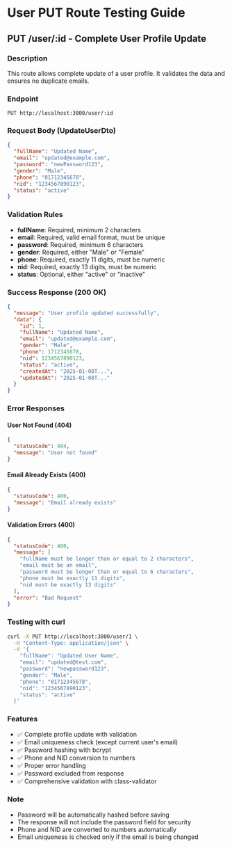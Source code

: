 # User PUT Route Testing Guide

## PUT /user/:id - Complete User Profile Update

### Description
This route allows complete update of a user profile. It validates the data and ensures no duplicate emails.

### Endpoint
```
PUT http://localhost:3000/user/:id
```

### Request Body (UpdateUserDto)
```json
{
  "fullName": "Updated Name",
  "email": "updated@example.com",
  "password": "newPassword123",
  "gender": "Male",
  "phone": "01712345678",
  "nid": "1234567890123",
  "status": "active"
}
```

### Validation Rules
- **fullName**: Required, minimum 2 characters
- **email**: Required, valid email format, must be unique
- **password**: Required, minimum 6 characters
- **gender**: Required, either "Male" or "Female"
- **phone**: Required, exactly 11 digits, must be numeric
- **nid**: Required, exactly 13 digits, must be numeric
- **status**: Optional, either "active" or "inactive"

### Success Response (200 OK)
```json
{
  "message": "User profile updated successfully",
  "data": {
    "id": 1,
    "fullName": "Updated Name",
    "email": "updated@example.com",
    "gender": "Male",
    "phone": 1712345678,
    "nid": 1234567890123,
    "status": "active",
    "createdAt": "2025-01-08T...",
    "updatedAt": "2025-01-08T..."
  }
}
```

### Error Responses

#### User Not Found (404)
```json
{
  "statusCode": 404,
  "message": "User not found"
}
```

#### Email Already Exists (400)
```json
{
  "statusCode": 400,
  "message": "Email already exists"
}
```

#### Validation Errors (400)
```json
{
  "statusCode": 400,
  "message": [
    "fullName must be longer than or equal to 2 characters",
    "email must be an email",
    "password must be longer than or equal to 6 characters",
    "phone must be exactly 11 digits",
    "nid must be exactly 13 digits"
  ],
  "error": "Bad Request"
}
```

### Testing with curl
```bash
curl -X PUT http://localhost:3000/user/1 \
  -H "Content-Type: application/json" \
  -d '{
    "fullName": "Updated User Name",
    "email": "updated@test.com",
    "password": "newpassword123",
    "gender": "Male",
    "phone": "01712345678",
    "nid": "1234567890123",
    "status": "active"
  }'
```

### Features
- ✅ Complete profile update with validation
- ✅ Email uniqueness check (except current user's email)
- ✅ Password hashing with bcrypt
- ✅ Phone and NID conversion to numbers
- ✅ Proper error handling
- ✅ Password excluded from response
- ✅ Comprehensive validation with class-validator

### Note
- Password will be automatically hashed before saving
- The response will not include the password field for security
- Phone and NID are converted to numbers automatically
- Email uniqueness is checked only if the email is being changed
